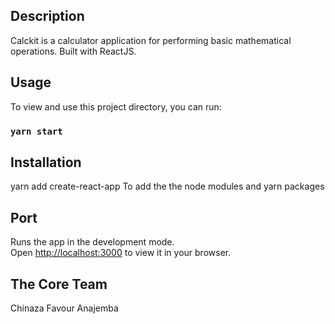 ## Description
Calckit is a calculator application for performing basic mathematical operations. Built with ReactJS.

## Usage
To view and use this project directory, you can run:
### `yarn start`

## Installation
yarn add create-react-app 
To add the the node modules and yarn packages

## Port
Runs the app in the development mode.\
Open [http://localhost:3000](http://localhost:3000) to view it in your browser.

## The Core Team
Chinaza Favour Anajemba